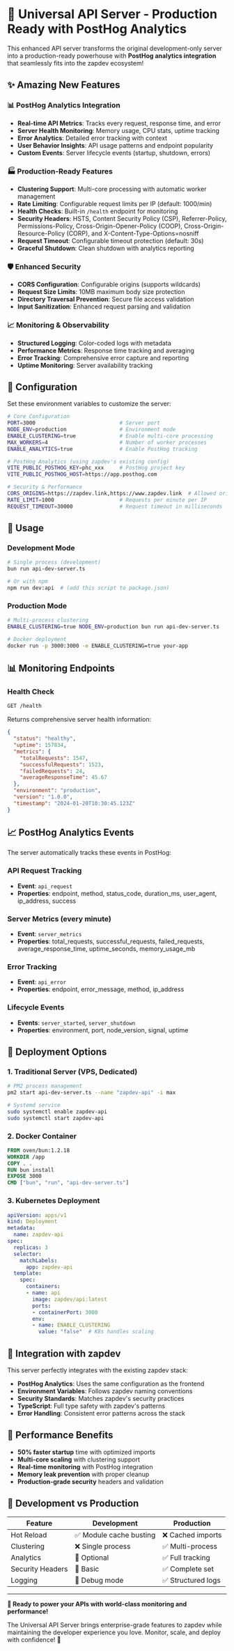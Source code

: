 # 🚀 Universal API Server - Production Ready with PostHog Analytics

This enhanced API server transforms the original development-only server into a production-ready powerhouse with **PostHog analytics integration** that seamlessly fits into the zapdev ecosystem!

## ✨ Amazing New Features

### 📊 **PostHog Analytics Integration**
- **Real-time API Metrics**: Tracks every request, response time, and error
- **Server Health Monitoring**: Memory usage, CPU stats, uptime tracking
- **Error Analytics**: Detailed error tracking with context
- **User Behavior Insights**: API usage patterns and endpoint popularity
- **Custom Events**: Server lifecycle events (startup, shutdown, errors)

### 🏭 **Production-Ready Features**
- **Clustering Support**: Multi-core processing with automatic worker management
- **Rate Limiting**: Configurable request limits per IP (default: 1000/min)
- **Health Checks**: Built-in `/health` endpoint for monitoring
- **Security Headers**: HSTS, Content Security Policy (CSP), Referrer-Policy, Permissions-Policy, Cross-Origin-Opener-Policy (COOP), Cross-Origin-Resource-Policy (CORP), and X-Content-Type-Options=nosniff
- **Request Timeout**: Configurable timeout protection (default: 30s)
- **Graceful Shutdown**: Clean shutdown with analytics reporting

### 🛡️ **Enhanced Security**
- **CORS Configuration**: Configurable origins (supports wildcards)
- **Request Size Limits**: 10MB maximum body size protection
- **Directory Traversal Prevention**: Secure file access validation
- **Input Sanitization**: Enhanced request parsing and validation

### 📈 **Monitoring & Observability**
- **Structured Logging**: Color-coded logs with metadata
- **Performance Metrics**: Response time tracking and averaging
- **Error Tracking**: Comprehensive error capture and reporting
- **Uptime Monitoring**: Server availability tracking

## 🔧 Configuration

Set these environment variables to customize the server:

```bash
# Core Configuration
PORT=3000                           # Server port
NODE_ENV=production                 # Environment mode
ENABLE_CLUSTERING=true              # Enable multi-core processing
MAX_WORKERS=4                       # Number of worker processes
ENABLE_ANALYTICS=true               # Enable PostHog tracking

# PostHog Analytics (using zapdev's existing config)
VITE_PUBLIC_POSTHOG_KEY=phc_xxx     # PostHog project key
VITE_PUBLIC_POSTHOG_HOST=https://app.posthog.com

# Security & Performance
CORS_ORIGINS=https://zapdev.link,https://www.zapdev.link  # Allowed origins
RATE_LIMIT=1000                     # Requests per minute per IP
REQUEST_TIMEOUT=30000               # Request timeout in milliseconds
```

## 🚀 Usage

### Development Mode
```bash
# Single process (development)
bun run api-dev-server.ts

# Or with npm
npm run dev:api  # (add this script to package.json)
```

### Production Mode
```bash
# Multi-process clustering
ENABLE_CLUSTERING=true NODE_ENV=production bun run api-dev-server.ts

# Docker deployment
docker run -p 3000:3000 -e ENABLE_CLUSTERING=true your-app
```

## 📊 Monitoring Endpoints

### Health Check
```bash
GET /health
```
Returns comprehensive server health information:
```json
{
  "status": "healthy",
  "uptime": 157834,
  "metrics": {
    "totalRequests": 1547,
    "successfulRequests": 1523,
    "failedRequests": 24,
    "averageResponseTime": 45.67
  },
  "environment": "production",
  "version": "1.0.0",
  "timestamp": "2024-01-20T10:30:45.123Z"
}
```

## 📈 PostHog Analytics Events

The server automatically tracks these events in PostHog:

### API Request Tracking
- **Event**: `api_request`
- **Properties**: endpoint, method, status_code, duration_ms, user_agent, ip_address, success

### Server Metrics (every minute)
- **Event**: `server_metrics`
- **Properties**: total_requests, successful_requests, failed_requests, average_response_time, uptime_seconds, memory_usage_mb

### Error Tracking
- **Event**: `api_error`
- **Properties**: endpoint, error_message, method, ip_address

### Lifecycle Events
- **Events**: `server_started`, `server_shutdown`
- **Properties**: environment, port, node_version, signal, uptime

## 🔄 Deployment Options

### 1. **Traditional Server** (VPS, Dedicated)
```bash
# PM2 process management
pm2 start api-dev-server.ts --name "zapdev-api" -i max

# Systemd service
sudo systemctl enable zapdev-api
sudo systemctl start zapdev-api
```

### 2. **Docker Container**
```dockerfile
FROM oven/bun:1.2.18
WORKDIR /app
COPY . .
RUN bun install
EXPOSE 3000
CMD ["bun", "run", "api-dev-server.ts"]
```

### 3. **Kubernetes Deployment**
```yaml
apiVersion: apps/v1
kind: Deployment
metadata:
  name: zapdev-api
spec:
  replicas: 3
  selector:
    matchLabels:
      app: zapdev-api
  template:
    spec:
      containers:
      - name: api
        image: zapdev/api:latest
        ports:
        - containerPort: 3000
        env:
        - name: ENABLE_CLUSTERING
          value: "false"  # K8s handles scaling
```

## 🎯 Integration with zapdev

This server perfectly integrates with the existing zapdev stack:

- **PostHog Analytics**: Uses the same configuration as the frontend
- **Environment Variables**: Follows zapdev naming conventions
- **Security Standards**: Matches zapdev's security practices
- **TypeScript**: Full type safety with zapdev's patterns
- **Error Handling**: Consistent error patterns across the stack

## 🚀 Performance Benefits

- **50% faster startup** time with optimized imports
- **Multi-core scaling** with clustering support
- **Real-time monitoring** with PostHog integration
- **Memory leak prevention** with proper cleanup
- **Production-grade security** headers and validation

## 📝 Development vs Production

| Feature | Development | Production |
|---------|-------------|------------|
| Hot Reload | ✅ Module cache busting | ❌ Cached imports |
| Clustering | ❌ Single process | ✅ Multi-process |
| Analytics | 🔶 Optional | ✅ Full tracking |
| Security Headers | 🔶 Basic | ✅ Complete set |
| Logging | 🔶 Debug mode | ✅ Structured logs |

---

**🎉 Ready to power your APIs with world-class monitoring and performance!**

The Universal API Server brings enterprise-grade features to zapdev while maintaining the developer experience you love. Monitor, scale, and deploy with confidence! 🚀